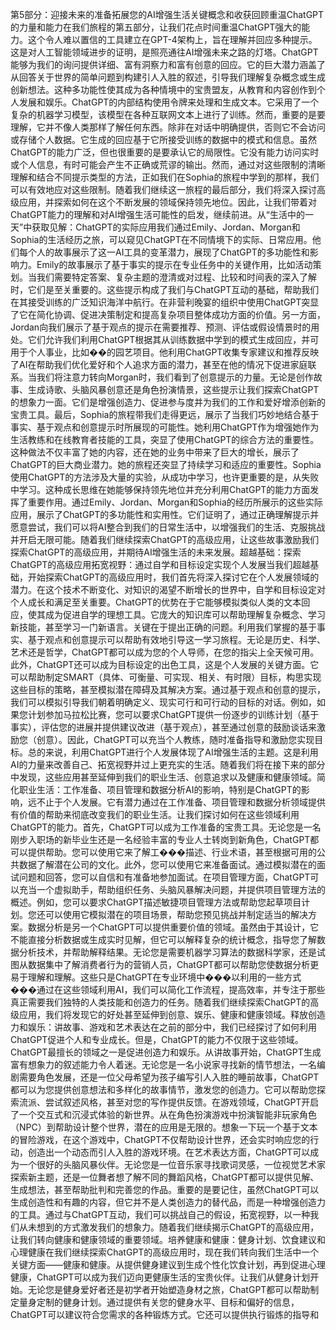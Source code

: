 第5部分：迎接未来的准备拓展您的AI增强生活关键概念和收获回顾重温ChatGPT的力量和能力在我们旅程的第五部分，让我们花点时间重温ChatGPT强大的能力。这个令人难以置信的工具建立在GPT-4架构上，旨在理解并回应多种提示。这是对人工智能领域进步的证明，是照亮通往AI增强未来之路的灯塔。ChatGPT能够为我们的询问提供详细、富有洞察力和富有创意的回应。它的巨大潜力涵盖了从回答关于世界的简单问题到构建引人入胜的叙述，引导我们理解复杂概念或生成创新想法。这种多功能性使其成为各种情境中的宝贵盟友，从教育和内容创作到个人发展和娱乐。ChatGPT的内部结构使用令牌来处理和生成文本。它采用了一个复杂的机器学习模型，该模型在各种互联网文本上进行了训练。然而，重要的是要理解，它并不像人类那样了解任何东西。除非在对话中明确提供，否则它不会访问或存储个人数据。它生成的回应基于它所接受训练的数据中的模式和信息。虽然ChatGPT的能力广泛，但也很重要的是要承认它的局限性。它没有能力访问实时或个人信息，有时可能会产生不正确或荒谬的输出。然而，通过对这些限制的清晰理解和结合不同提示类型的方法，正如我们在Sophia的旅程中学到的那样，我们可以有效地应对这些限制。随着我们继续这一旅程的最后部分，我们将深入探讨高级应用，并探索如何在这个不断发展的领域保持领先地位。因此，让我们带着对ChatGPT能力的理解和对AI增强生活可能性的启发，继续前进。从“生活中的一天”中获取见解：ChatGPT的实际应用我们通过Emily、Jordan、Morgan和Sophia的生活经历之旅，可以窥见ChatGPT在不同情境下的实际、日常应用。他们每个人的故事展示了这一AI工具的变革潜力，展现了ChatGPT的多功能性和影响力。Emily的故事展示了基于事实的提示在专业任务中的关键作用，比如活动策划。当我们需要特定答案、复杂主题的澄清或对过程、比较和时间表的深入了解时，它们是至关重要的。这些提示构成了我们与ChatGPT互动的基础，帮助我们在其接受训练的广泛知识海洋中航行。在非营利晚宴的组织中使用ChatGPT突显了它在简化协调、促进决策制定和提高复杂项目整体成功方面的价值。另一方面，Jordan向我们展示了基于观点的提示在需要推荐、预测、评估或假设情景时的用处。它们允许我们利用ChatGPT根据其从训练数据中学到的模式生成回应，并可用于个人事业，比如��的园艺项目。他利用ChatGPT收集专家建议和推荐反映了AI在帮助我们优化爱好和个人追求方面的潜力，甚至在他的情况下促进家庭联系。当我们将注意力转向Morgan时，我们看到了创意提示的力量。无论是创作故事、生成诗歌、头脑风暴创意还是角色扮演情景，这些提示让我们探索ChatGPT的想象力一面。它们是增强创造力、促进参与度并为我们的工作和爱好增添创新的宝贵工具。最后，Sophia的旅程带我们走得更远，展示了当我们巧妙地结合基于事实、基于观点和创意提示时所展现的可能性。她利用ChatGPT作为增强她作为生活教练和在线教育者技能的工具，突显了使用ChatGPT的综合方法的重要性。这种做法不仅丰富了她的内容，还在她的业务中带来了巨大的增长，展示了ChatGPT的巨大商业潜力。她的旅程还突显了持续学习和适应的重要性。Sophia使用ChatGPT的方法涉及大量的实验，从成功中学习，也许更重要的是，从失败中学习。这种成长思维在她能够保持领先地位并充分利用ChatGPT的能力方面发挥了重要作用。通过Emily、Jordan、Morgan和Sophia的经历所展示的这些实际应用，展示了ChatGPT的多功能性和实用性。它们证明了，通过正确理解提示并愿意尝试，我们可以将AI整合到我们的日常生活中，以增强我们的生活、克服挑战并开启无限可能。随着我们继续探索ChatGPT的高级应用，让这些故事激励我们探索ChatGPT的高级应用，并期待AI增强生活的未来发展。超越基础：探索ChatGPT的高级应用拓宽视野：通过自学和目标设定实现个人发展当我们超越基础，开始探索ChatGPT的高级应用时，我们首先将深入探讨它在个人发展领域的潜力。在这个技术不断变化、对知识的渴望不断增长的世界中，自学和目标设定对个人成长和满足至关重要。ChatGPT的优势在于它能够模拟类似人类的文本回应，使其成为促进自学的理想工具。它庞大的知识库可以帮助理解复杂概念、学习新技能，甚至学习一门新语言。关键在于提出正确的问题。利用我们掌握的基于事实、基于观点和创意提示可以帮助有效地引导这一学习旅程。无论是历史、科学、艺术还是哲学，ChatGPT都可以成为您的个人导师，在您的指尖上全天候可用。此外，ChatGPT还可以成为目标设定的出色工具，这是个人发展的关键方面。它可以帮助制定SMART（具体、可衡量、可实现、相关、有时限）目标，构思实现这些目标的策略，甚至模拟潜在障碍及其解决方案。通过基于观点和创意的提示，我们可以模拟引导我们朝着明确定义、现实可行和可行动的目标的对话。例如，如果您计划参加马拉松比赛，您可以要求ChatGPT提供一份逐步的训练计划（基于事实），评估您的进展并提供建议改进（基于观点），甚至通过创意的鼓励谈话来激励您（创意）。因此，ChatGPT可以充当个人教练，随时准备指导和激励您实现目标。总的来说，利用ChatGPT进行个人发展体现了AI增强生活的主题。这是利用AI的力量来改善自己、拓宽视野并过上更充实的生活。随着我们将在接下来的部分中发现，这些应用甚至延伸到我们的职业生活、创意追求以及健康和健康领域。简化职业生活：工作准备、项目管理和数据分析AI的影响，特别是ChatGPT的影响，远不止于个人发展。它有潜力通过在工作准备、项目管理和数据分析领域提供有价值的帮助来彻底改变我们的职业生活。让我们探讨如何在这些领域利用ChatGPT的能力。首先，ChatGPT可以成为工作准备的宝贵工具。无论您是一名刚步入职场的新毕业生还是一名经验丰富的专业人士转岗到新角色，ChatGPT都可以提供帮助。您可以使用它来了解工���描述、行业术语，甚至根据可用的公共数据了解潜在公司的文化。此外，您可以使用它来准备面试。通过模拟潜在的面试问题和回答，您可以自信和有准备地参加面试。在项目管理方面，ChatGPT可以充当一个虚拟助手，帮助组织任务、头脑风暴解决问题，并提供项目管理方法的概述。例如，您可以要求ChatGPT描述敏捷项目管理方法或帮助您起草项目计划。您还可以使用它模拟潜在的项目场景，帮助您预见挑战并制定适当的解决方案。数据分析是另一个ChatGPT可以提供重要价值的领域。虽然由于其设计，它不能直接分析数据或生成实时见解，但它可以解释复杂的统计概念，指导您了解数据分析技术，并帮助解释结果。无论您是需要机器学习算法的数据科学家，还是试图从数据集中了解消费者行为的营销人员，ChatGPT都可以帮助您使数据分析更易于理解和理解。这些只是ChatGPT在专业环境中���以利用的一些方式���通过在这些领域利用AI，我们可以简化工作流程，提高效率，并专注于那些真正需要我们独特的人类技能和创造力的任务。随着我们继续探索ChatGPT的高级应用，我们将发现它的好处甚至延伸到创意、娱乐、健康和健康领域。释放创造力和娱乐：讲故事、游戏和艺术表达在之前的部分中，我们已经探讨了如何利用ChatGPT促进个人和专业成长。但是，ChatGPT的能力不仅限于这些领域。ChatGPT最擅长的领域之一是促进创造力和娱乐。从讲故事开始，ChatGPT生成富有想象力的叙述能力令人着迷。无论您是一名小说家寻找新的情节想法，一名编剧需要角色发展，还是一位父母希望为孩子编写引人入胜的睡前故事，ChatGPT都可以为您提供创意想法和多样化的故事情节，激发您的创造力。它可以帮助您探索流派、尝试叙述风格，甚至对您的写作提供反馈。在游戏领域，ChatGPT开启了一个交互式和沉浸式体验的新世界。从在角色扮演游戏中扮演智能非玩家角色（NPC）到帮助设计整个世界，潜在的应用是无限的。想象一下玩一个基于文本的冒险游戏，在这个游戏中，ChatGPT不仅帮助设计世界，还会实时响应您的行动，创造出一个动态而引人入胜的游戏环境。在艺术表达方面，ChatGPT可以成为一个很好的头脑风暴伙伴。无论您是一位音乐家寻找歌词灵感，一位视觉艺术家探索新主题，还是一位舞者想了解不同的舞蹈风格，ChatGPT都可以提供见解、生成想法，甚至帮助批判和完善您的作品。重要的是要记住，虽然ChatGPT可以生成创造性和有趣的内容，但它并不是人类创造力的替代品，而是一种增强创造力的工具。通过与ChatGPT互动，我们可以挑战自己的假设，拓宽视野，以一种我们从未想到的方式激发我们的想象力。随着我们继续揭示ChatGPT的高级应用，让我们转向健康和健康领域的重要领域。培养健康和健康：健身计划、饮食建议和心理健康在我们继续探索ChatGPT的高级应用时，现在我们转向我们生活中一个关键方面——健康和健康。从提供健身建议到生成个性化饮食计划，再到促进心理健康，ChatGPT可以成为我们迈向更健康生活的宝贵伙伴。让我们从健身计划开始。无论您是健身爱好者还是初学者开始塑造身材之旅，ChatGPT都可以帮助制定量身定制的健身计划。通过提供有关您的健身水平、目标和偏好的信息，ChatGPT可以建议符合您需求的各种锻炼方式。它还可以提供执行锻炼的指导和
